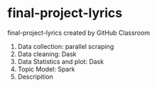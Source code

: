 # final-project-lyrics
final-project-lyrics created by GitHub Classroom


1. Data collection: parallel scraping
2. Data cleaning: Dask
3. Data Statistics and plot: Dask
4. Topic Model: Spark
5. Descripition
